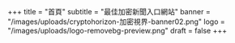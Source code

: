 +++
title = "首頁"
subtitle = "最佳加密新聞入口網站"
banner = "/images/uploads/cryptohorizon-加密視界-banner02.png"
logo = "/images/uploads/logo-removebg-preview.png"
draft = false
+++
